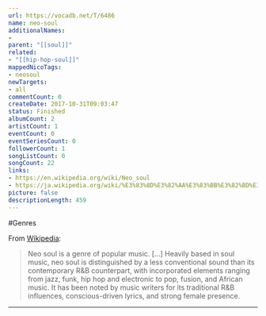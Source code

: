 ```yaml
---
url: https://vocadb.net/T/6486
name: neo-soul
additionalNames: 
- 
parent: "[[soul]]"
related:
- "[[hip-hop-soul]]"
mappedNicoTags:
- neosoul
newTargets:
- all
commentCount: 0
createDate: 2017-10-31T09:03:47
status: Finished
albumCount: 2
artistCount: 1
eventCount: 0
eventSeriesCount: 0
followerCount: 1
songListCount: 0
songCount: 22
links: 
- https://en.wikipedia.org/wiki/Neo_soul
- https://ja.wikipedia.org/wiki/%E3%83%8D%E3%82%AA%E3%83%BB%E3%82%BD%E3%82%A6%E3%83%AB
picture: false
descriptionLength: 459
---
```


#Genres

From [Wikipedia](https://en.wikipedia.org/wiki/Neo_soul):
>Neo soul is a genre of popular music. [...] Heavily based in soul music, neo soul is distinguished by a less conventional sound than its contemporary R&B counterpart, with incorporated elements ranging from jazz, funk, hip hop and electronic to pop, fusion, and African music. It has been noted by music writers for its traditional R&B influences, conscious-driven lyrics, and strong female presence.

---

